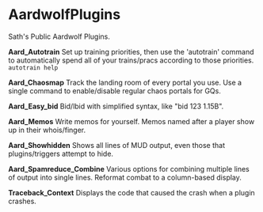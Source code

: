 # AardwolfPlugins
Sath's Public Aardwolf Plugins.

**Aard_Autotrain**
Set up training priorities, then use the 'autotrain' command to automatically spend all of your trains/pracs according to those priorities.
```autotrain help```

**Aard_Chaosmap**
Track the landing room of every portal you use. Use a single command to enable/disable regular chaos portals for GQs.

**Aard_Easy_bid**
Bid/lbid with simplified syntax, like "bid 123 1.15B".

**Aard_Memos**
Write memos for yourself. Memos named after a player show up in their whois/finger.

**Aard_Showhidden**
Shows all lines of MUD output, even those that plugins/triggers attempt to hide.

**Aard_Spamreduce_Combine**
Various options for combining multiple lines of output into single lines. Reformat combat to a column-based display.

**Traceback_Context**
Displays the code that caused the crash when a plugin crashes.
